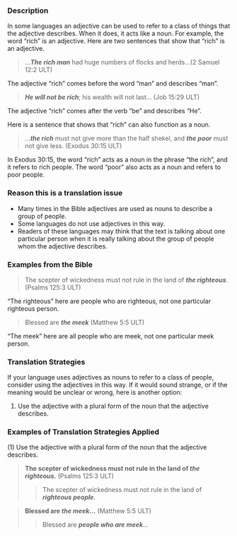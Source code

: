 

### Description

In some languages an adjective can be used to refer to a class of things that the adjective describes. When it does, it acts like a noun. For example, the word “rich” is an adjective. Here are two sentences that show that “rich” is an adjective.
> …***The rich man*** had huge numbers of flocks and herds…(2 Samuel 12:2 ULT)

The adjective “rich” comes before the word “man” and describes “man”.

> ***He will not be rich***; his wealth will not last… (Job 15:29 ULT)

The adjective “rich” comes after the verb “be” and describes “He”.

Here is a sentence that shows that “rich” can also function as a noun.

> …***the rich*** must not give more than the half shekel, and ***the poor*** must not give less. (Exodus 30:15 ULT)

In Exodus 30:15, the word “rich” acts as a noun in the phrase “the rich”, and it refers to rich people. The word “poor” also acts as a noun and refers to poor people.

### Reason this is a translation issue

* Many times in the Bible adjectives are used as nouns to describe a group of people.
* Some languages do not use adjectives in this way.
* Readers of these languages may think that the text is talking about one particular person when it is really talking about the group of people whom the adjective describes.

### Examples from the Bible

> The scepter of wickedness must not rule in the land of ***the righteous***. (Psalms 125:3 ULT)

“The righteous” here are people who are righteous, not one particular righteous person.

> Blessed are ***the meek*** (Matthew 5:5 ULT)

“The meek” here are all people who are meek, not one particular meek person.

### Translation Strategies

If your language uses adjectives as nouns to refer to a class of people, consider using the adjectives in this way. If it would sound strange, or if the meaning would be unclear or wrong, here is another option:

1. Use the adjective with a plural form of the noun that the adjective describes.

### Examples of Translation Strategies Applied

(1) Use the adjective with a plural form of the noun that the adjective describes.

> **The scepter of wickedness must not rule in the land of ***the righteous***.** (Psalms 125:3 ULT)  
>> The scepter of wickedness must not rule in the land of ***righteous people***.
  
> **Blessed are ***the meek***…** (Matthew 5:5 ULT)  
>> Blessed are ***people who are meek***…

